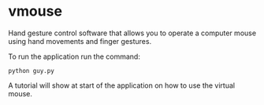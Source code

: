 # vmouse
Hand gesture control software that allows you to operate a computer mouse using hand movements and finger gestures.

To run the application run the command:

``` python guy.py ```

A tutorial will show at start of the application on how to use the virtual mouse.
